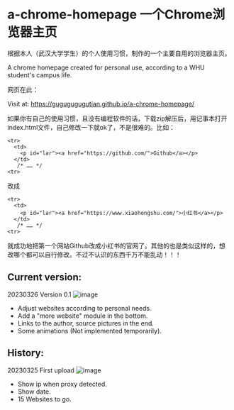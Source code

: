 # a-chrome-homepage 一个Chrome浏览器主页
根据本人（武汉大学学生）的个人使用习惯，制作的一个主要自用的浏览器主页。

A chrome homepage created for personal use, according to a WHU student's campus life.

网页在此：

Visit at: https://gugugugugutian.github.io/a-chrome-homepage/

如果你有自己的使用习惯，且没有编程软件的话，下载zip解压后，用记事本打开index.html文件，自己修改一下就ok了，不是很难的。比如：
~~~
<tr>
  <td>
    <p id="lar"><a href="https://github.com/">Github</a></p>
  </td>
   /* …… */
<tr>
~~~
改成
~~~
<tr>
  <td>
    <p id="lar"><a href="https://www.xiaohongshu.com/">小红书</a></p>
  </td>
   /* …… */
<tr>
~~~
就成功地把第一个网站Github改成小红书的官网了。其他的也是类似这样的，想改哪个都可以自行修改。不过不认识的东西千万不能乱动！！！

## Current version: 
20230326 Version 0.1
![image](https://user-images.githubusercontent.com/104246706/227775510-65a6a147-8b7e-40b8-9ea1-8162defe8b54.png)
- Adjust websites according to personal needs.
- Add a "more website" module in the bottom.
- Links to the author, source pictures in the end.
- Some animations (Not implemented temporarily).


## History: 
20230325 First upload
![image](https://user-images.githubusercontent.com/104246706/227719283-a1a87520-beef-4406-8dfe-77fe483fbd48.png)
- Show ip when proxy detected.
- Show date.
- 15 Websites to go.
